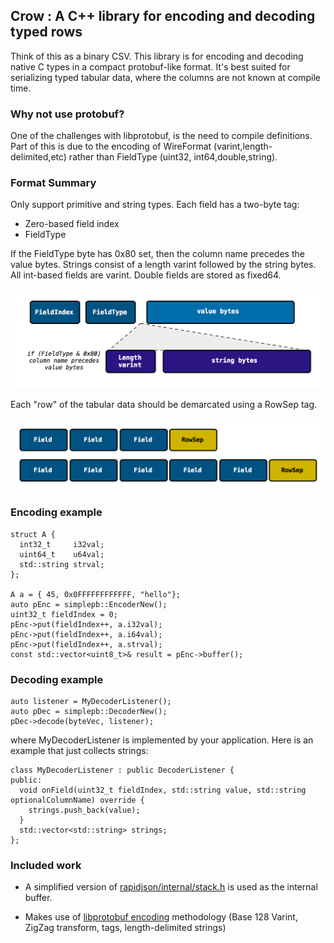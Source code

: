 ## Crow : A C++ library for encoding and decoding typed rows

Think of this as a binary CSV.  This library is for encoding and decoding native C types in a compact protobuf-like format.  It's best suited for serializing typed tabular data, where the columns are not known at compile time.

### Why not use protobuf?
One of the challenges with libprotobuf, is the need to compile definitions.  Part of this
is due to the encoding of WireFormat (varint,length-delimited,etc) rather than FieldType
(uint32, int64,double,string).

### Format Summary

Only support primitive and string types.  Each field has a two-byte tag:
 - Zero-based field index
 - FieldType

If the FieldType byte has 0x80 set, then the column name precedes the value bytes.
Strings consist of a length varint followed by the string bytes.
All int-based fields are varint.  Double fields are stored as fixed64.

![Byte Encoding](./doc/FieldBytes.png)

Each "row" of the tabular data should be demarcated using a RowSep tag.

![Rows](./doc/rows.png)

### Encoding example

```
struct A {
  int32_t     i32val;
  uint64_t    u64val;
  std::string strval;
};

A a = { 45, 0x0FFFFFFFFFFFF, "hello"};
auto pEnc = simplepb::EncoderNew();
uint32_t fieldIndex = 0;
pEnc->put(fieldIndex++, a.i32val);
pEnc->put(fieldIndex++, a.i64val);
pEnc->put(fieldIndex++, a.strval);
const std::vector<uint8_t>& result = pEnc->buffer();

```

### Decoding example

```
auto listener = MyDecoderListener();
auto pDec = simplepb::DecoderNew();
pDec->decode(byteVec, listener);
```

where MyDecoderListener is implemented by your application.
Here is an example that just collects strings:

```
class MyDecoderListener : public DecoderListener {
public:
  void onField(uint32_t fieldIndex, std::string value, std::string optionalColumnName) override {
    strings.push_back(value);
  }
  std::vector<std::string> strings;
};
```
### Included work

- A simplified version of [rapidjson/internal/stack.h](https://github.com/Tencent/rapidjson/blob/master/include/rapidjson/internal/stack.h) is used as the internal buffer.

- Makes use of [libprotobuf encoding](https://developers.google.com/protocol-buffers/docs/encoding) methodology (Base 128 Varint, ZigZag transform, tags, length-delimited strings)
